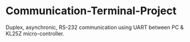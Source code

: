 # Communication-Terminal-Project
Duplex, asynchronic, RS-232 communication using UART between PC &amp; KL25Z micro-controller.
